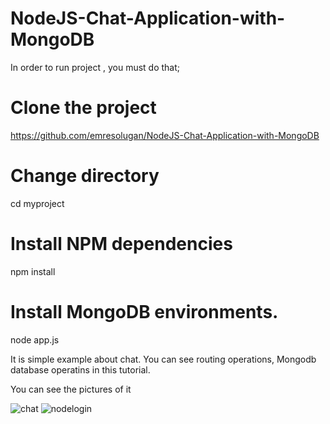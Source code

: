 # NodeJS-Chat-Application-with-MongoDB


In order to run project , you must do that;



# Clone the project
https://github.com/emresolugan/NodeJS-Chat-Application-with-MongoDB

# Change directory
cd myproject

# Install NPM dependencies
npm install

# Install MongoDB environments.

node app.js


It is simple example about chat. You can see routing operations, Mongodb database operatins in this tutorial.

You can see the pictures of it



![chat](https://user-images.githubusercontent.com/12279132/31764823-06bea05e-b4cb-11e7-876d-9feea02397aa.png)
![nodelogin](https://user-images.githubusercontent.com/12279132/31764824-06e19924-b4cb-11e7-8b8d-eb71d5c52b8b.png)
